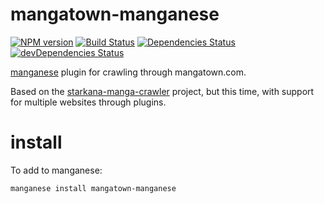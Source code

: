 # mangatown-manganese
[![NPM version](http://img.shields.io/npm/v/mangatown-manganese.svg?style=flat)](https://www.npmjs.com/package/mangatown-manganese)
[![Build Status](https://travis-ci.org/jfmengels/mangatown-manganese.png)](https://travis-ci.org/jfmengels/mangatown-manganese)
[![Dependencies Status](http://img.shields.io/david/jfmengels/mangatown-manganese.svg?style=flat)](https://david-dm.org/jfmengels/mangatown-manganese#info=dependencies)
[![devDependencies Status](http://img.shields.io/david/dev/jfmengels/mangatown-manganese.svg?style=flat)](https://david-dm.org/jfmengels/mangatown-manganese#info=devDependencies)

[manganese](https://github.com/jfmengels/manganese) plugin for crawling through mangatown.com.

Based on the [starkana-manga-crawler](https://github.com/jfmengels/starkana-manga-crawler) project, but this time, with support for multiple websites through plugins.

# install

To add to manganese:
```
manganese install mangatown-manganese
```
